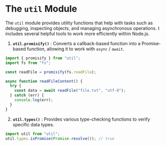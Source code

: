 # The `util` Module

The `util` module provides utility functions that help with tasks such as debugging, inspecting objects, and managing asynchronous operations. t includes several helpful tools to work more efficiently within Node.js.

1. **`util.promisify()`** : Converts a callback-based function into a Promise-based function, allowing it to work with `async` / `await`.

```js
import { promisify } from "util";
import fs from "fs";

const readFile = promisify(fs.readFile);

async function readFileContent() {
  try {
    const data = await readFile("file.txt", "utf-8");
  } catch (err) {
    console.log(err);
  }
}
```

2. **`util.types()`** : Provides various type-checking functions to verify specific data types.

```js
import util from "util";
util.types.isPromise(Promise.resolve()); // true
```
